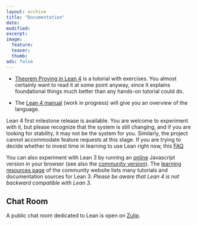 ```yaml
---
layout: archive
title: "Documentation"
date:
modified:
excerpt:
image:
  feature:
  teaser:
  thumb:
ads: false
---
```


- [Theorem Proving in Lean 4](https://leanprover.github.io/theorem_proving_in_lean4/) is a tutorial with exercises.
You almost certainly want to read it at some point anyway, since it explains foundational things much better
than any hands-on tutorial could do.

- The [Lean 4 manual](https://leanprover.github.io/lean4/doc/) (work in progress) will give you an overview of the language.

Lean 4 first milestone release is available. You are welcome to experiment with it, but please
recognize that the system is still changing, and if you are looking
for stability, it may not be the system for you. Similarly, the project
cannot accommodate feature requests at this stage. If you are trying to decide
whether to invest time in learning to use Lean right now, this
[FAQ](https://leanprover.github.io/lean4/doc/faq.html)

You can also experiment with Lean 3 by running an [online](https://leanprover.github.io/live/) Javascript version in
your browser (see also the [community version](https://leanprover-community.github.io/lean-web-editor/)).
The [learning resources page](https://leanprover-community.github.io/learn.html)
of the community website lists many tutorials and documentation sources for Lean 3.
*Please be aware that Lean 4 is not backward compatible with Lean 3*.

## Chat Room

A public chat room dedicated to Lean is open on [Zulip](https://leanprover.zulipchat.com/).
